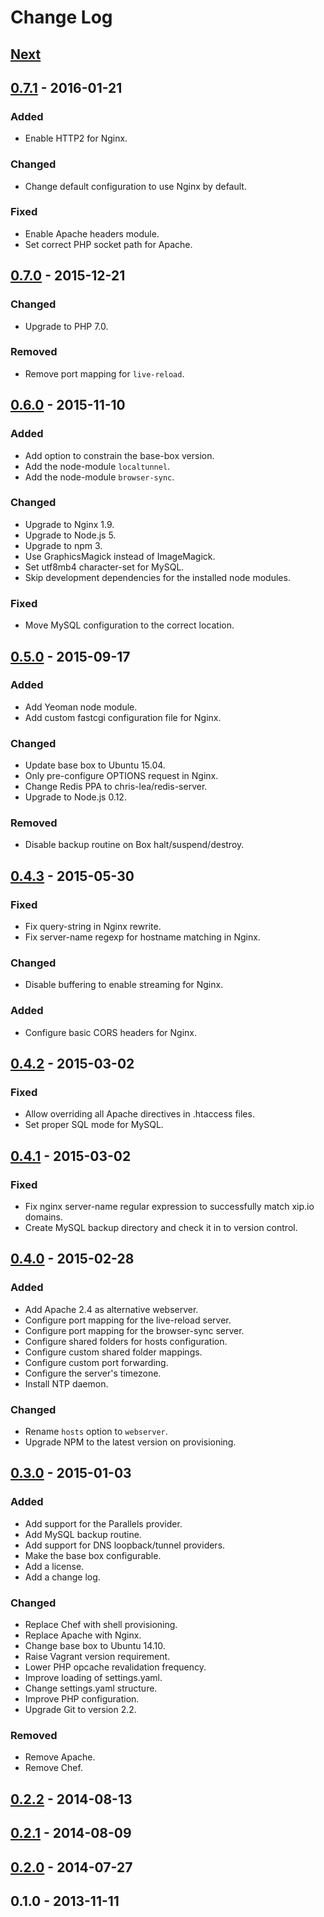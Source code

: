# Change Log

## [Next][next]

## [0.7.1] - 2016-01-21

### Added
- Enable HTTP2 for Nginx.

### Changed
- Change default configuration to use Nginx by default.

### Fixed
- Enable Apache headers module.
- Set correct PHP socket path for Apache.

## [0.7.0] - 2015-12-21

### Changed
- Upgrade to PHP 7.0.

### Removed
- Remove port mapping for `live-reload`.

## [0.6.0] - 2015-11-10

### Added
- Add option to constrain the base-box version.
- Add the node-module `localtunnel`.
- Add the node-module `browser-sync`.

### Changed
- Upgrade to Nginx 1.9.
- Upgrade to Node.js 5.
- Upgrade to npm 3.
- Use GraphicsMagick instead of ImageMagick.
- Set utf8mb4 character-set for MySQL.
- Skip development dependencies for the installed node modules.

### Fixed
- Move MySQL configuration to the correct location.

## [0.5.0] - 2015-09-17

### Added
- Add Yeoman node module.
- Add custom fastcgi configuration file for Nginx.

### Changed
- Update base box to Ubuntu 15.04.
- Only pre-configure OPTIONS request in Nginx.
- Change Redis PPA to chris-lea/redis-server.
- Upgrade to Node.js 0.12.

### Removed
- Disable backup routine on Box halt/suspend/destroy.

## [0.4.3] - 2015-05-30

### Fixed
- Fix query-string in Nginx rewrite.
- Fix server-name regexp for hostname matching in Nginx.

### Changed
- Disable buffering to enable streaming for Nginx.

### Added
- Configure basic CORS headers for Nginx.

## [0.4.2] - 2015-03-02

### Fixed
- Allow overriding all Apache directives in .htaccess files.
- Set proper SQL mode for MySQL.

## [0.4.1] - 2015-03-02

### Fixed
- Fix nginx server-name regular expression to successfully match xip.io domains.
- Create MySQL backup directory and check it in to version control.

## [0.4.0] - 2015-02-28

### Added
- Add Apache 2.4 as alternative webserver.
- Configure port mapping for the live-reload server.
- Configure port mapping for the browser-sync server.
- Configure shared folders for hosts configuration.
- Configure custom shared folder mappings.
- Configure custom port forwarding.
- Configure the server's timezone.
- Install NTP daemon.

### Changed
- Rename `hosts` option to `webserver`.
- Upgrade NPM to the latest version on provisioning.

## [0.3.0] - 2015-01-03

### Added
- Add support for the Parallels provider.
- Add MySQL backup routine.
- Add support for DNS loopback/tunnel providers.
- Make the base box configurable.
- Add a license.
- Add a change log.

### Changed
- Replace Chef with shell provisioning.
- Replace Apache with Nginx.
- Change base box to Ubuntu 14.10.
- Raise Vagrant version requirement.
- Lower PHP opcache revalidation frequency.
- Improve loading of settings.yaml.
- Change settings.yaml structure.
- Improve PHP configuration.
- Upgrade Git to version 2.2.

### Removed
- Remove Apache.
- Remove Chef.

## [0.2.2] - 2014-08-13

## [0.2.1] - 2014-08-09

## [0.2.0] - 2014-07-27

## 0.1.0 - 2013-11-11

[next]: https://github.com/thasmo/vagrant.box/compare/v0.7.1...HEAD
[0.7.1]: https://github.com/thasmo/vagrant.box/compare/v0.7.0...v0.7.1
[0.7.0]: https://github.com/thasmo/vagrant.box/compare/v0.6.0...v0.7.0
[0.6.0]: https://github.com/thasmo/vagrant.box/compare/v0.5.0...v0.6.0
[0.5.0]: https://github.com/thasmo/vagrant.box/compare/v0.4.3...v0.5.0
[0.4.3]: https://github.com/thasmo/vagrant.box/compare/v0.4.2...v0.4.3
[0.4.2]: https://github.com/thasmo/vagrant.box/compare/v0.4.1...v0.4.2
[0.4.1]: https://github.com/thasmo/vagrant.box/compare/v0.4.0...v0.4.1
[0.4.0]: https://github.com/thasmo/vagrant.box/compare/v0.3.0...v0.4.0
[0.3.0]: https://github.com/thasmo/vagrant.box/compare/v0.2.2...v0.3.0
[0.2.2]: https://github.com/thasmo/vagrant.box/compare/v0.2.1...v0.2.2
[0.2.1]: https://github.com/thasmo/vagrant.box/compare/v0.2.0...v0.2.1
[0.2.0]: https://github.com/thasmo/vagrant.box/compare/v0.1.0...v0.2.0
